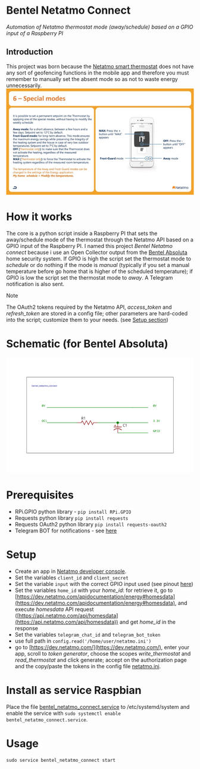 # Bentel Netatmo Connect
*Automation of Netatmo thermostat mode (away/schedule) based on a GPIO input of a Raspberry PI*
## Introduction
This project was born because the [Netatmo smart thermostat](https://www.netatmo.com/it-it/smart-thermostat) does not have any sort of geofencing functions in the mobile app and therefore you must remember to manually set the absent mode so as not to waste energy unnecessarily.
![Away mode](https://github.com/giacy86/bentel_netatmo_connect/blob/5dd52b1f3eff4c47f5ec212c15a1331fd104158d/resources/Screenshot%202023-12-28%20alle%2008.36.56%20-%20dimensioni%20medie.jpeg)
# How it works
The core is a python script inside a Raspberry PI that sets the away/schedule mode of the thermostat through the Netatmo API based on a GPIO input of the Raspberry PI.
I named this project *Bentel Netatmo connect* because i use an Open Collector output from the [Bentel Absoluta](https://www.bentelsecurity.com/index.php?n=products&o=view&id=388) home security system.
If GPIO is high the script set the thermostat mode to *schedule* or do nothing if the mode is *manual* (typically if you set a manual temperature before go home that is higher of the scheduled temperature); if GPIO is low the script set the thermostat mode to *away*.
A Telegram notification is also sent.

> [!NOTE]
> The OAuth2 tokens required by the Netatmo API, *access_token* and *refresh_token* are stored in a config file; other parameters are hard-coded into the script; customize them to your needs. (see [Setup section](https://github.com/giacy86/bentel_netatmo_connect/blob/main/README.md#setup))

# Schematic (for Bentel Absoluta)
![schematic](resources/bentel_netatmo_connect_v1_Schematic.svg)
# Prerequisites

 - RPi.GPIO python library - `pip install RPi.GPIO`
 - Requests python library `pip install requests`
 - Requests OAuth2 python library `pip install requests-oauth2`
 - Telegram BOT for notifications - see [here](https://core.telegram.org/bots/tutorial)
# Setup
 - Create an app in [Netatmo developer console](https://dev.netatmo.com/).
 - Set the variables `client_id` and `client_secret`
 - Set the variable `input` with the correct GPIO input used (see pinout [here](https://pinout.xyz/))
 - Set the variables `home_id` with your *home_id*: for retrieve it, go to [https://dev.netatmo.com/apidocumentation/energy#homesdata](https://dev.netatmo.com/apidocumentation/energy#homesdata), and execute *homesdata* API request ([https://api.netatmo.com/api/homesdata](https://api.netatmo.com/api/homesdata)) and get *home_id* in the response
 - Set the variables `telegram_chat_id` and `telegram_bot_token`
 - use full path in `config.read('/home/user/netatmo.ini')`
 - go to [https://dev.netatmo.com/](https://dev.netatmo.com/), enter your app, scroll to *token generator*, choose the scopes *write_thermostat* and *read_thermostat* and click generate; accept on the authorization page and the copy/paste the tokens in the config file [netatmo.ini](./netatmo.ini).
# Install as service Raspbian
Place the file [bentel_netatmo_connect.service](./bentel_netatmo_connect.service) to /etc/systemd/system and enable the service with `sudo systemctl enable bentel_netatmo_connect.service`.
# Usage
`sudo service bentel_netatmo_connect start`